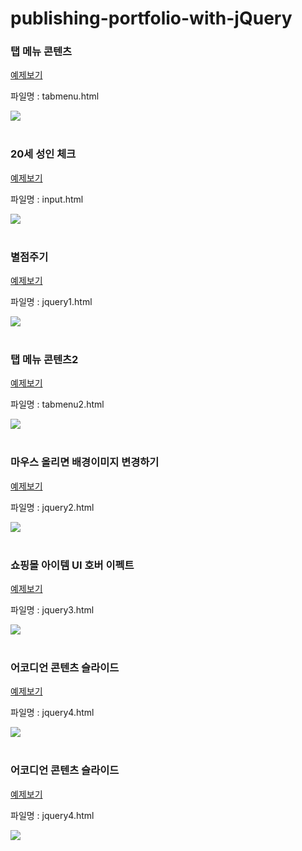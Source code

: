 # publishing-portfolio-with-jQuery

### 탭 메뉴 콘텐츠

<a href="http://gaeng0.dothome.co.kr/publishing%20portfolio3/tabmenu.html" target="_blank">예제보기</a>

파일명 : tabmenu.html

<img src="./jQuery/images/1.gif">

<br>
<br>

### 20세 성인 체크

<a href="http://gaeng0.dothome.co.kr/publishing%20portfolio3/input.html" target="_blank">예제보기</a>

파일명 : input.html

<img src="./jQuery/images/2.jpg">

<br>
<br>

### 별점주기

<a href="http://gaeng0.dothome.co.kr/publishing%20portfolio3/jquery1.html" target="_blank">예제보기</a>

파일명 : jquery1.html

<img src="./jQuery/images/3.gif">

<br>
<br>

### 탭 메뉴 콘텐츠2

<a href="http://gaeng0.dothome.co.kr/publishing%20portfolio3/tabmenu2.html" target="_blank">예제보기</a>

파일명 : tabmenu2.html

<img src="./jQuery/images/4.gif">

<br>
<br>

### 마우스 올리면 배경이미지 변경하기

<a href="http://gaeng0.dothome.co.kr/publishing%20portfolio3/jquery2.html" target="_blank">예제보기</a>

파일명 : jquery2.html

<img src="./jQuery/images/5.gif">

<br>
<br>

### 쇼핑몰 아이템 UI 호버 이펙트

<a href="http://gaeng0.dothome.co.kr/publishing%20portfolio3/jquery3.html" target="_blank">예제보기</a>

파일명 : jquery3.html

<img src="./jQuery/images/6.gif">

<br>
<br>

### 어코디언 콘텐츠 슬라이드

<a href="http://gaeng0.dothome.co.kr/publishing%20portfolio3/jquery4.html" target="_blank">예제보기</a>

파일명 : jquery4.html

<img src="./jQuery/images/7.gif">

<br>
<br>

### 어코디언 콘텐츠 슬라이드

<a href="http://gaeng0.dothome.co.kr/publishing%20portfolio3/jquery4.html" target="_blank">예제보기</a>

파일명 : jquery4.html

<img src="./jQuery/images/7.gif">